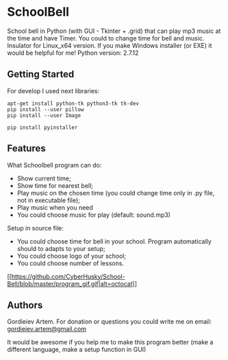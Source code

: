 # SchoolBell

School bell in Python (with GUI - Tkinter + .grid) that can play mp3 music at the time and have Timer. You could to change time for bell and music. Insulator for Linux_x64 version. If you make Windows installer (or EXE) it would be helpful for me!
Python version: 2.7.12

## Getting Started

For develop I used next libraries:
```
apt-get install python-tk python3-tk tk-dev
pip install --user pillow
pip install --user Image

pip install pyinstaller
```

## Features

What Schoolbell program can do:
- Show current time;
- Show time for nearest bell;
- Play music on the chosen time (you could change time only in .py file, not in executable file);
- Play music when you need
- You could choose music for play (default: sound.mp3)

Setup in source file:
- You could choose time for bell in your school. Program automatically should to adapts to your setup;
- You could choose logo of your school;
- You could choose number of lessons.

[[https://github.com/CyberHusky/School-Bell/blob/master/program_gif.gif|alt=octocat]]

## Authors
Gordieiev Artem. For donation or questions you could write me on email: gordieiev.artem@gmail.com

It would be awesome if you help me to make this program better (make a different language, make a setup function in GUI)

